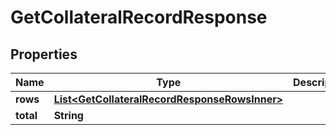 

# GetCollateralRecordResponse


## Properties

| Name | Type | Description | Notes |
|------------ | ------------- | ------------- | -------------|
|**rows** | [**List&lt;GetCollateralRecordResponseRowsInner&gt;**](GetCollateralRecordResponseRowsInner.md) |  |  [optional] |
|**total** | **String** |  |  [optional] |




